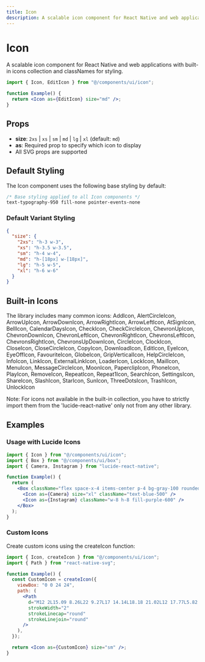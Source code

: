 ```yaml
---
title: Icon
description: A scalable icon component for React Native and web applications with built-in icons collection.
---
```


# Icon

A scalable icon component for React Native and web applications with built-in icons collection and classNames for styling.

```jsx
import { Icon, EditIcon } from "@/components/ui/icon";

function Example() {
  return <Icon as={EditIcon} size="md" />;
}
```

## Props

- **size**: `2xs` | `xs` | `sm` | `md` | `lg` | `xl` (default: `md`)
- **as**: Required prop to specify which icon to display
- All SVG props are supported

## Default Styling

<!-- BASE_STYLE_START -->

The Icon component uses the following base styling by default:

```css
/* Base styling applied to all Icon components */
text-typography-950 fill-none pointer-events-none
```

<!-- BASE_STYLE_END -->

### Default Variant Styling

<!-- VARIANT_STYLES_START -->

```json
{
  "size": {
    "2xs": "h-3 w-3",
    "xs": "h-3.5 w-3.5",
    "sm": "h-4 w-4",
    "md": "h-[18px] w-[18px]",
    "lg": "h-5 w-5",
    "xl": "h-6 w-6"
  }
}
```

<!-- VARIANT_STYLES_END -->

## Built-in Icons

The library includes many common icons:
AddIcon, AlertCircleIcon, ArrowUpIcon, ArrowDownIcon, ArrowRightIcon, ArrowLeftIcon, AtSignIcon, BellIcon, CalendarDaysIcon, CheckIcon, CheckCircleIcon, ChevronUpIcon, ChevronDownIcon, ChevronLeftIcon, ChevronRightIcon, ChevronsLeftIcon, ChevronsRightIcon, ChevronsUpDownIcon, CircleIcon, ClockIcon, CloseIcon, CloseCircleIcon, CopyIcon, DownloadIcon, EditIcon, EyeIcon, EyeOffIcon, FavouriteIcon, GlobeIcon, GripVerticalIcon, HelpCircleIcon, InfoIcon, LinkIcon, ExternalLinkIcon, LoaderIcon, LockIcon, MailIcon, MenuIcon, MessageCircleIcon, MoonIcon, PaperclipIcon, PhoneIcon, PlayIcon, RemoveIcon, RepeatIcon, Repeat1Icon, SearchIcon, SettingsIcon, ShareIcon, SlashIcon, StarIcon, SunIcon, ThreeDotsIcon, TrashIcon, UnlockIcon

Note: For icons not available in the built-in collection, you have to strictly import them from the 'lucide-react-native' only not from any other library.

## Examples

### Usage with Lucide Icons

```jsx
import { Icon } from "@/components/ui/icon";
import { Box } from "@/components/ui/box";
import { Camera, Instagram } from "lucide-react-native";

function Example() {
  return (
    <Box className="flex space-x-4 items-center p-4 bg-gray-100 rounded-lg">
      <Icon as={Camera} size="xl" className="text-blue-500" />
      <Icon as={Instagram} className="w-8 h-8 fill-purple-600" />
    </Box>
  );
}
```

### Custom Icons

Create custom icons using the createIcon function:

```jsx
import { Icon, createIcon } from "@/components/ui/icon";
import { Path } from "react-native-svg";

function Example() {
  const CustomIcon = createIcon({
    viewBox: "0 0 24 24",
    path: (
      <Path
        d="M12 2L15.09 8.26L22 9.27L17 14.14L18.18 21.02L12 17.77L5.82 21.02L7 14.14L2 9.27L8.91 8.26L12 2Z"
        strokeWidth="2"
        strokeLinecap="round"
        strokeLinejoin="round"
      />
    ),
  });

  return <Icon as={CustomIcon} size="sm" />;
}
```
